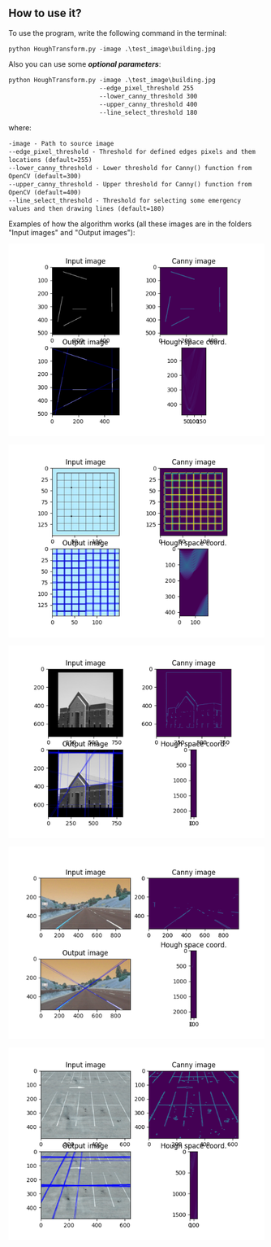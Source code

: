 ## How to use it?

To use the program, write the following command in the terminal:

```commandline
python HoughTransform.py -image .\test_image\building.jpg
```
Also you can use some ***optional parameters***:
```commandline
python HoughTransform.py -image .\test_image\building.jpg 
                         --edge_pixel_threshold 255 
                         --lower_canny_threshold 300 
                         --upper_canny_threshold 400 
                         --line_select_threshold 180
```
where:
```commandline
-image - Path to source image
--edge_pixel_threshold - Threshold for defined edges pixels and them locations (default=255)
--lower_canny_threshold - Lower threshold for Canny() function from OpenCV (default=300)
--upper_canny_threshold - Upper threshold for Canny() function from OpenCV (default=400)
--line_select_threshold - Threshold for selecting some emergency values and then drawing lines (default=180)                            
```


Examples of how the algorithm works (all these images are in the folders "Input images" and "Output images"):

![Lines example](https://github.com/abramov-de/pyiitp_24/blob/main/HoughTransform/result_image/lines_result.png)

![Square example](https://github.com/abramov-de/pyiitp_24/blob/main/HoughTransform/result_image/square_result.png)

![Building example](https://github.com/abramov-de/pyiitp_24/blob/main/HoughTransform/result_image/building_result.png)

![Road example](https://github.com/abramov-de/pyiitp_24/blob/main/HoughTransform/result_image/road_result.png)

![Parking example](https://github.com/abramov-de/pyiitp_24/blob/main/HoughTransform/result_image/parking_result.png)

